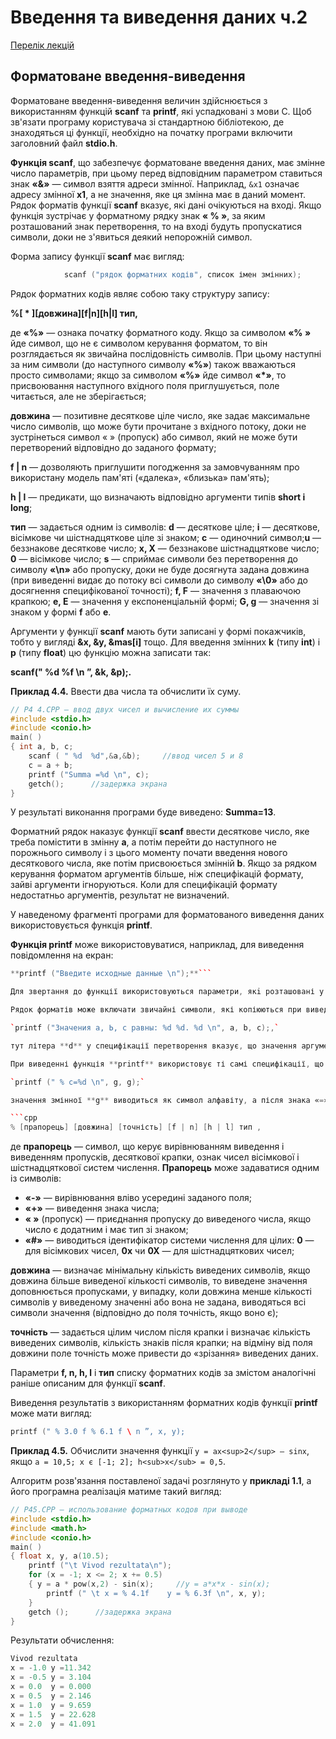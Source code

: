 # Введення та виведення даних ч.2

[Перелік лекцій](README.md)

## Форматоване введення-виведення

Форматоване введення-виведення величин здійснюється з використанням функцій **scanf** та **printf**, які успадковані з мови С. Щоб зв'язати програму користувача зі стандартною бібліотекою, де знаходяться ці функції, необхідно на початку програми включити заголовний файл **stdio.h**.

**Функція scanf**, що забезпечує форматоване введення даних, має змінне число параметрів, при цьому перед відповідним параметром ставиться знак **«&»** — символ взяття адреси змінної. Наприклад, `&х1` означає адресу змінної **х1**, а не значення, яке ця змінна має в даний момент. Рядок форматів функції **scanf** вказує, які дані очікуються на вході. Якщо функція зустрічає у форматному рядку знак **« % »**, за яким розташований знак перетворення, то на вході будуть пропускатися символи, доки не з'явиться деякий непорожній символ.

Форма запису функції **scanf** має вигляд:

```cpp
			scanf ("рядок форматних кодів", список імен змінних); 
```

Рядок форматних кодів являє собою таку структуру запису:

**%[ * ][довжина][f|n][h|l] тип,**

де **«%»** — ознака початку форматного коду. Якщо за символом **«% »** йде символ, що не є символом керування форматом, то він розглядається як звичайна послідовність символів. При цьому наступні за ним символи (до наступного символу **«%»**) також вважаються просто символами; якщо за символом **«%»** йде символ **«*»**, то присвоювання наступного вхідного поля приглушується, поле читається, але не зберігається;

**довжина** — позитивне десяткове ціле число, яке задає макси­мальне число символів, що може бути прочитане з вхідного потоку, доки не зустрінеться символ « » (пропуск) або символ, який не може бути перетворений відповідно до заданого формату;

**f | n** — дозволяють приглушити погодження за замовчуванням про використану модель пам'яті («далека», «близька» пам'ять);

**h | l** — предикати, що визначають відповідно аргументи типів **short і long**;

**тип** — задається одним із символів: **d** — десяткове ціле; **і** — десяткове, вісімкове чи шістнадцяткове ціле зі знаком; **с** — одиночний символ;**u** — беззнакове десяткове число; **х, X** — беззнакове шістнадцяткове число; **0** — вісімкове число; **s** — сприймає символи без перетворення до символу **«\n»** або пропуску, доки не буде досягнута задана довжина (при виведенні видає до пото­ку всі символи до символу **«\0»** або до досягнення специфікованої точності); **f, F** — значення з плаваючою крапкою; **е, Е** — значення у експоненціальній формі; **G, g** — значення зі знаком у формі **f** або **е**.

Аргументи у функції **scanf** мають бути записані у формі покажчиків, тобто у вигляді **&х, &у, &mas[i]** тощо. Для введен­ня змінних **k** (типу **int**) і **р** (типу **float**) цю функцію можна за­писати так:

**scanf(" %d %f \n ”, &k, &р);.**

**Приклад 4.4.** Ввести два числа та обчислити їх суму.

```cpp
// Р4 4.СРР — ввод двух чисел и вычисление их суммы
#include <stdio.h>
#include <conio.h>
main( )
{ int a, b, c; 
	scanf ( " %d  %d",&a,&b);     //ввод чисел 5 и 8
	с = a + b;
	printf ("Summa =%d \n", c); 
	getch();      //задержка экрана
}
```

У результаті виконання програми буде виведено: **Summa=13**.

Форматний рядок наказує функції **scanf** ввести десяткове число, яке треба помістити в змінну **а**, а потім перейти до на­ступного не порожнього символу і з цього моменту почати вве­дення нового десяткового числа, яке потім присвоюється змін­ній **b**. Якщо за рядком керування форматом аргументів більше, ніж специфікацій формату, зайві аргументи ігноруються. Ко­ли для специфікацій формату недостатньо аргументів, резуль­тат не визначений.

У наведеному фрагменті програми для форматованого виведення даних використовується функція **printf**.

**Функція printf** може використовуватися, наприклад, для виведення повідомлення на екран:

```cpp
**printf ("Введите исходные данные \n");**```

Для звертання до функції використовуються параметри, якi розташовані у круглих дужках. Найчастіше функція **printf** реалізується для виведення значень змінних. Першим аргументом у звертанні до функції ставиться рядок форматів (береться в лапки), а наступними, якщо вони є, — об''єкти, що виводяться.

Рядок форматів може включати звичайні символи, які копіюються при виведенні, і специфікації перетворення, що починаються із символу«% », за специфікаціями йде символ перетворення. Кожна специфікація перетворення відповідає одному з аргументів, що йдуть за форматним рядком, і між ними встановлюється взаємно однозначна відповідність, наприклад:

`printf ("Значения а, Ь, с равны: %d %d. %d \n", а, b, с);,`

тут літера **d** у специфікації перетворення вказує, що значення аргументу має бути представлено як десяткове ціле число.

При виведенні функція **printf** використовує ті самі специ­фікації, що і функція **scanf** при введенні. Наприклад, у функ­ції **printf** вигляду

`printf (" % с=%d \n", g, g);`

значення змінної **g** виводиться як символ алфавіту, а після зна­ка «=» — як числове значення. Перед символом перетворення може стояти числовий коефіцієнт, що вказує кількість позицій у виведеному рядку, відведених для елемента виведення. Список форматних кодів має таку форму запису:

```cpp
% [прапорець] [довжина] [точність] [f | n] [h | l] тип ,
```

де **прапорець** — символ, що керує вирівнюванням виведення і виведенням пропусків, десяткової крапки, ознак чисел вісімкової і шістнадцяткової систем числення. **Прапорець** може за­даватися одним із символів:

*   **«-»** — вирівнювання вліво усередині заданого поля;
*   **«+»** — виведення знака числа;
*   **« »** (пропуск) — приєднання пропуску до виведеного числа, якщо число є додатним і має тип зі знаком;
*   **«#»** — виводиться ідентифікатор системи числення для цілих: **0** — для вісімкових чисел, **0х** чи **0Х** — для шістнадцяткових чисел;

**довжина** — визначає мінімальну кількість виведених символiв, якщо довжина більше виведеної кількості символів, то ви­ведене значення доповнюється пропусками, у випадку, коли довжина менше кількості символів у виведеному значенні або вона не задана, виводяться всі символи значення (відповідно до поля точність, якщо воно є);

**точність** — задається цілим числом після крапки і визначає кількість виведених символів, кількість знаків після крапки; на відміну від поля довжини поле точність може привести до «зрізання» виведених даних.

Параметри **f, n, h, l** і **тип** списку форматних кодів за зміс­том аналогічні раніше описаним для функції **scanf**.

Виведення результатів з використанням форматних кодів функції **printf** може мати вигляд:

```cpp
printf (" % 3.0 f % 6.1 f \ n ”, х, у);
```

**Приклад 4.5.** Обчислити значення функції `у = ах<sup>2</sup> – sinx`, якщо `а = 10,5; х є [-1; 2]; h<sub>x</sub> = 0,5`.

Алгоритм розв'язання поставленої задачі розглянуто у **при­кладі 1.1**, а його програмна реалізація матиме такий вигляд:

```cpp
// Р45.СРР — использование форматных кодов при выводе
#include <stdio.h>
#include <math.h>
#include <conio.h> 
main( )
{ float x, y, a(10.5); 
	printf ("\t Vivod rezultata\n"); 
	for (x = -1; x <= 2; x += 0.5)
	{ у = a * pow(x,2) - sin(x);     //у = a*x*x - sin(x);
		printf (" \t x = % 4.1f    у = % 6.3f \n", x, y);
	}
	getch ();      //задержка экрана
}
```

Результати обчислення:

```cpp
Vivod rezultata
x = -1.0 у =11.342
х = -0.5 у = 3.104
х = 0.0  у = 0.000
х = 0.5  у = 2.146
х = 1.0  у = 9.659
х = 1.5  у = 22.628
х = 2.0  у = 41.091
```
